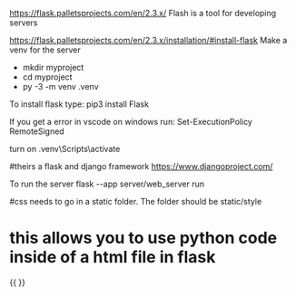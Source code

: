 https://flask.palletsprojects.com/en/2.3.x/
Flash is a tool for developing servers

https://flask.palletsprojects.com/en/2.3.x/installation/#install-flask
Make a venv for the server
* mkdir myproject
* cd myproject
* py -3 -m venv .venv

To install flask type: pip3 install Flask

If you get a error in vscode on windows run:  Set-ExecutionPolicy RemoteSigned

turn on  .venv\Scripts\activate


#theirs a flask and django framework
https://www.djangoproject.com/

To run the server
flask --app server/web_server run

#css needs to go in a static folder.  The folder should be static/style
# this allows you to use python code inside of a html file in flask
{{ }}